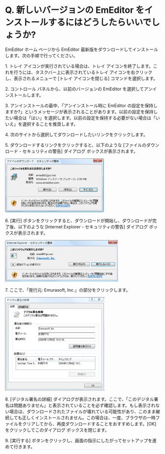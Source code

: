 # Q. 新しいバージョンの EmEditor をインストールするにはどうしたらいいでしょうか?

EmEditor ホーム ページから EmEditor 最新版をダウンロードしてインストールします。次の手順で行ってください。

1\. トレイ アイコンが実行されている場合は、トレイ アイコンを終了します。これを行うには、タスクバー上に表示されているトレイ アイコンを右クリックし、表示されるメニューで \[トレイ アイコンを閉じる\] コマンドを選択します。

2\. コントロール パネルから、以前のバージョンの EmEditor を選択してアンインストールします。

3\. アンインストールの最中、「アンインストール時に EmEditor の設定を保持しますか?」というメッセージが表示されることがあります。以前の設定を保持したい場合は「はい」を選択します。以前の設定を保持する必要がない場合は「いいえ」を選択することを推奨します。

4\. 次のサイトから選択してダウンロードしたいリンクをクリックします。

5\. ダウンロードするリンクをクリックすると、以下のような \[ファイルのダウンロード - セキュリティの警告\] ダイアログ ボックスが表示されます。

![ファイルのダウンロード - セキュリティの警告](../../images/emeditor_file_download_j.png)

6\. \[実行\] ボタンをクリックすると、ダウンロードが開始し、ダウンロードが完了後、以下のような \[Internet Explorer - セキュリティの警告\] ダイアログ ボックスが表示されます。

![Internet Explorer - セキュリティの警告](../../images/emeditor_file_security_j.png)

7\. ここで、「発行元: Emurasoft, Inc.」の部分をクリックします。

![デジタル署名の詳細](../../images/signature_details_j.png)

8\. \[デジタル署名の詳細\] ダイアログが表示されます。ここで、「このデジタル署名は問題ありません」と表示されていることを必ず確認します。もし表示されない場合は、ダウンロードされたファイルが壊れている可能性があり、このまま継続しても正しくインストールされません。この場合は、一度、ブラウザの一時ファイルをクリアしてから、再度ダウンロードすることをおすすめします。\[OK\] をクリックしてこのダイアログ ボックスを閉じます。

9\. \[実行する\] ボタンをクリックし、画面の指示にしたがってセットアップを進めて行きます。

